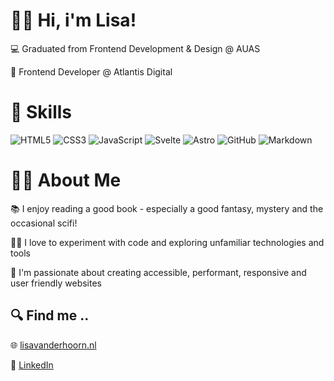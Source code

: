 # 🙋‍♀️ Hi, i'm Lisa!

💻  Graduated from Frontend Development & Design @ AUAS 

📘 Frontend Developer @ Atlantis Digital



# 💽 Skills

![HTML5](https://img.shields.io/badge/html5-%23E34F26.svg?style=for-the-badge&logo=html5&logoColor=white)
![CSS3](https://img.shields.io/badge/css3-%231572B6.svg?style=for-the-badge&logo=css3&logoColor=white)
![JavaScript](https://img.shields.io/badge/javascript-%23323330.svg?style=for-the-badge&logo=javascript&logoColor=%23F7DF1E)
![Svelte](https://img.shields.io/badge/svelte-%23f1413d.svg?style=for-the-badge&logo=svelte&logoColor=white)
![Astro](https://img.shields.io/badge/astro-%232C2052.svg?style=for-the-badge&logo=astro&logoColor=white)
![GitHub](https://img.shields.io/badge/github-%23121011.svg?style=for-the-badge&logo=github&logoColor=white)
![Markdown](https://img.shields.io/badge/markdown-%23000000.svg?style=for-the-badge&logo=markdown&logoColor=white)



# 👩‍💻 About Me

📚 I enjoy reading a good book - especially a good fantasy, mystery and the occasional scifi!

👩‍🔬 I love to experiment with code and exploring unfamiliar technologies and tools

🦋 I'm passionate about creating accessible, performant, responsive and user friendly websites



## 🔍 Find me ..

🌐 [lisavanderhoorn.nl](https://lisavanderhoorn.nl/)

💼 [LinkedIn](www.linkedin.com/in/lisavanderhoorn)
